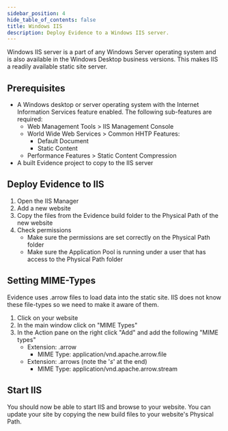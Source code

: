 ```yaml
---
sidebar_position: 4
hide_table_of_contents: false
title: Windows IIS
description: Deploy Evidence to a Windows IIS server.
---
```


Windows IIS server is a part of any Windows Server operating system and is also available in the Windows Desktop business versions. This makes IIS a readily available static site server.

## Prerequisites

- A Windows desktop or server operating system with the Internet Information Services feature enabled. The following sub-features are required:
  - Web Management Tools > IIS Management Console
  - World Wide Web Services > Common HHTP Features:
    - Default Document
    - Static Content
  - Performance Features > Static Content Compression
- A built Evidence project to copy to the IIS server

## Deploy Evidence to IIS

1. Open the IIS Manager
2. Add a new website
3. Copy the files from the Evidence build folder to the Physical Path of the new website
4. Check permissions
   - Make sure the permissions are set correctly on the Physical Path folder
   - Make sure the Application Pool is running under a user that has access to the Physical Path folder

## Setting MIME-Types

Evidence uses .arrow files to load data into the static site. IIS does not know these file-types so we need to make it aware of them.

1. Click on your website
2. In the main window click on "MIME Types"
3. In the Action pane on the right click "Add" and add the following "MIME types"
   - Extension: .arrow
     - MIME Type: application/vnd.apache.arrow.file
   - Extension: .arrows (note the '*s*' at the end)
     - MIME Type: application/vnd.apache.arrow.stream

## Start IIS

You should now be able to start IIS and browse to your website. You can update your site by copying the new build files to your website's Physical Path.

